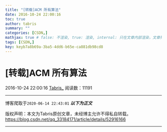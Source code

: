 ```yaml
---
title: "[转载]ACM 所有算法"
date: 2016-10-24 22:00:16
toc: true
author: tabris
summary: ""
categories: [CSDN,]
mathjax: true # false: 不渲染, true: 渲染, internal: 只在文章内部渲染，文章列表中不渲染
tags: [CSDN,]
key: keyb7a8b69a-3ba5-4dd6-b65e-ca881db98cd8
---
```


# [转载]ACM 所有算法

2016-10-24 22:00:16  [Tabris_](https://me.csdn.net/qq_33184171) 阅读数：11191

---

博客爬取于`2020-06-14 22:43:01`
***以下为正文***

版权声明：本文为Tabris原创文章，未经博主允许不得私自转载。
https://blog.csdn.net/qq_33184171/article/details/52916166

<!-- more -->

---

